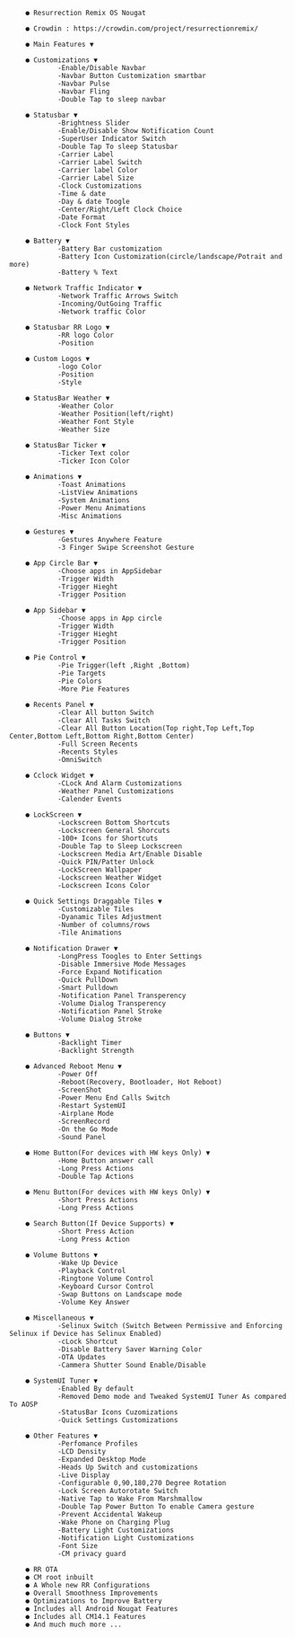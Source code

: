 
		● Resurrection Remix OS Nougat
		 
		● Crowdin : https://crowdin.com/project/resurrectionremix/
		
		● Main Features ▼

		● Customizations ▼
		        -Enable/Disable Navbar
		        -Navbar Button Customization smartbar
		        -Navbar Pulse 
		        -Navbar Fling            
		        -Double Tap to sleep navbar
 
		● Statusbar ▼
				-Brightness Slider
				-Enable/Disable Show Notification Count
				-SuperUser Indicator Switch
				-Double Tap To sleep Statusbar
				-Carrier Label  
				-Carrier Label Switch
				-Carrier label Color
				-Carrier Label Size
				-Clock Customizations
				-Time & date
				-Day & date Toogle
				-Center/Right/Left Clock Choice
				-Date Format
				-Clock Font Styles

        ● Battery ▼
                -Battery Bar customization
                -Battery Icon Customization(circle/landscape/Potrait and more)
                -Battery % Text

        ● Network Traffic Indicator ▼
                -Network Traffic Arrows Switch
                -Incoming/OutGoing Traffic
                -Network traffic Color

        ● Statusbar RR Logo ▼
                -RR logo Color
                -Position

        ● Custom Logos ▼
                -logo Color
                -Position
                -Style

        ● StatusBar Weather ▼
                -Weather Color
                -Weather Position(left/right)
                -Weather Font Style
                -Weather Size
 
        ● StatusBar Ticker ▼
                -Ticker Text color
                -Ticker Icon Color
 
		● Animations ▼
		        -Toast Animations
		        -ListView Animations
		        -System Animations
		        -Power Menu Animations
		        -Misc Animations
		 
		● Gestures ▼
		        -Gestures Anywhere Feature
		        -3 Finger Swipe Screenshot Gesture
		 
		● App Circle Bar ▼
		        -Choose apps in AppSidebar
		        -Trigger Width
		        -Trigger Hieght
		        -Trigger Position
		
		● App Sidebar ▼
		        -Choose apps in App circle
		        -Trigger Width
		        -Trigger Hieght
		        -Trigger Position
		
		● Pie Control ▼
		        -Pie Trigger(left ,Right ,Bottom)
		        -Pie Targets
		        -Pie Colors
		        -More Pie Features
		 
		● Recents Panel ▼
		        -Clear All button Switch
		        -Clear All Tasks Switch
		        -Clear All Button Location(Top right,Top Left,Top Center,Bottom Left,Bottom Right,Bottom Center)
		        -Full Screen Recents
		        -Recents Styles
		        -OmniSwitch
		 
		● Cclock Widget ▼
		        -CLock And Alarm Customizations
		        -Weather Panel Customizations
		        -Calender Events
		 
		● LockScreen ▼
		        -Lockscreen Bottom Shortcuts
		        -Lockscreen General Shorcuts
		        -100+ Icons for Shortcuts
		        -Double Tap to Sleep Lockscreen
		        -Lockscreen Media Art/Enable Disable
		        -Quick PIN/Patter Unlock
		        -LockScreen Wallpaper
		        -Lockscreen Weather Widget
		        -Lockscreen Icons Color
		 
		● Quick Settings Draggable Tiles ▼
		        -Customizable Tiles
		        -Dyanamic Tiles Adjustment
		        -Number of columns/rows
		        -Tile Animations
		
		● Notification Drawer ▼
		        -LongPress Toogles to Enter Settings
		        -Disable Immersive Mode Messages
		        -Force Expand Notification
		        -Quick PullDown
		        -Smart Pulldown
		        -Notification Panel Transperency
		        -Volume Dialog Transperency
		        -Notification Panel Stroke
		        -Volume Dialog Stroke
		 
		● Buttons ▼
		        -Backlight Timer
		        -Backlight Strength
		 
		● Advanced Reboot Menu ▼
		        -Power Off
		        -Reboot(Recovery, Bootloader, Hot Reboot)
		        -ScreenShot
		        -Power Menu End Calls Switch
		        -Restart SystemUI
		        -Airplane Mode
		        -ScreenRecord
		        -On the Go Mode
		        -Sound Panel
		 
		● Home Button(For devices with HW keys Only) ▼
		        -Home Button answer call
		        -Long Press Actions
		        -Double Tap Actions
		 
		● Menu Button(For devices with HW keys Only) ▼
		        -Short Press Actions
		        -Long Press Actions
		 
		● Search Button(If Device Supports) ▼
		        -Short Press Action
		        -Long Press Action
		 
		● Volume Buttons ▼
		        -Wake Up Device
		        -Playback Control
		        -Ringtone Volume Control
		        -Keyboard Cursor Control
		        -Swap Buttons on Landscape mode
		        -Volume Key Answer
		 
		● Miscellaneous ▼
		        -Selinux Switch (Switch Between Permissive and Enforcing Selinux if Device has Selinux Enabled)
		        -cLock Shortcut
		        -Disable Battery Saver Warning Color
		        -OTA Updates
		        -Cammera Shutter Sound Enable/Disable
		 
		● SystemUI Tuner ▼
		        -Enabled By default
		        -Removed Demo mode and Tweaked SystemUI Tuner As compared To AOSP
		        -StatusBar Icons Cuzomizations
		        -Quick Settings Customizations
		 
		● Other Features ▼
		        -Perfomance Profiles
		        -LCD Density
		        -Expanded Desktop Mode
		        -Heads Up Switch and customizations
		        -Live Display
		        -Configurable 0,90,180,270 Degree Rotation
		        -Lock Screen Autorotate Switch
		        -Native Tap to Wake From Marshmallow
		        -Double Tap Power Button To enable Camera gesture
		        -Prevent Accidental Wakeup
		        -Wake Phone on Charging Plug
		        -Battery Light Customizations
		        -Notification Light Customizations
		        -Font Size
		        -CM privacy guard
 
		● RR OTA
		● CM root inbuilt
		● A Whole new RR Configurations 
		● Overall Smoothness Improvements
		● Optimizations to Improve Battery
		● Includes all Android Nougat Features
		● Includes all CM14.1 Features
		● And much much more ...
		